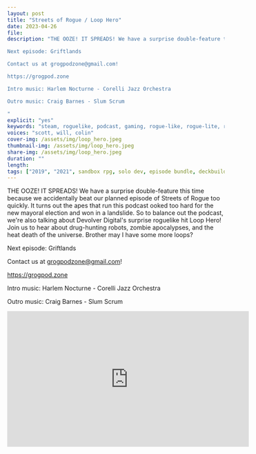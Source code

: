 ```yaml
---
layout: post
title: "Streets of Rogue / Loop Hero"
date: 2023-04-26
file: 
description: "THE OOZE! IT SPREADS! We have a surprise double-feature this time because we accidentally beat our planned episode of Streets of Rogue too quickly. It turns out the apes that run this podcast ooked too hard for the new mayoral election and won in a landslide. So to balance out the podcast, we're also talking about Devolver Digital's surprise roguelike hit Loop Hero! Join us to hear about drug-hunting robots, zombie apocalypses, and the heat death of the universe. Brother may I have some more loops?

Next episode: Griftlands

Contact us at grogpodzone@gmail.com!

https://grogpod.zone

Intro music: Harlem Nocturne - Corelli Jazz Orchestra

Outro music: Craig Barnes - Slum Scrum

"
explicit: "yes" 
keywords: "steam, roguelike, podcast, gaming, rogue-like, rogue-lite, roguelite"
voices: "scott, will, colin"
cover-img: /assets/img/loop_hero.jpeg
thumbnail-img: /assets/img/loop_hero.jpeg
share-img: /assets/img/loop_hero.jpeg
duration: ""
length:  
tags: ["2019", "2021", sandbox rpg, solo dev, episode bundle, deckbuilder]
---
```


THE OOZE! IT SPREADS! We have a surprise double-feature this time because we accidentally beat our planned episode of Streets of Rogue too quickly. It turns out the apes that run this podcast ooked too hard for the new mayoral election and won in a landslide. So to balance out the podcast, we're also talking about Devolver Digital's surprise roguelike hit Loop Hero! Join us to hear about drug-hunting robots, zombie apocalypses, and the heat death of the universe. Brother may I have some more loops?

Next episode: Griftlands

Contact us at grogpodzone@gmail.com!

https://grogpod.zone

Intro music: Harlem Nocturne - Corelli Jazz Orchestra

Outro music: Craig Barnes - Slum Scrum

<div class="embed-responsive embed-responsive-16by9">
<iframe width="560" height="315" src="https://www.youtube.com/embed/xxxxx" title="YouTube video player" frameborder="0" allow="accelerometer; autoplay; clipboard-write; encrypted-media; gyroscope; picture-in-picture" allowfullscreen></iframe>
</div>
